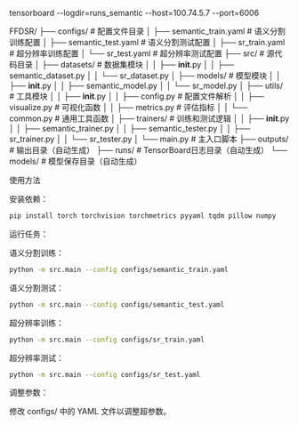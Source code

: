 tensorboard --logdir=runs_semantic --host=100.74.5.7 --port=6006

FFDSR/
├── configs/                  # 配置文件目录
│   ├── semantic_train.yaml   # 语义分割训练配置
│   ├── semantic_test.yaml    # 语义分割测试配置
│   ├── sr_train.yaml         # 超分辨率训练配置
│   └── sr_test.yaml          # 超分辨率测试配置
├── src/                      # 源代码目录
│   ├── datasets/             # 数据集模块
│   │   ├── __init__.py
│   │   ├── semantic_dataset.py
│   │   └── sr_dataset.py
│   ├── models/               # 模型模块
│   │   ├── __init__.py
│   │   ├── semantic_model.py
│   │   └── sr_model.py
│   ├── utils/                # 工具模块
│   │   ├── __init__.py
│   │   ├── config.py       # 配置文件解析
│   │   ├── visualize.py    # 可视化函数
│   │   ├── metrics.py      # 评估指标
│   │   └── common.py       # 通用工具函数
│   ├── trainers/             # 训练和测试逻辑
│   │   ├── __init__.py
│   │   ├── semantic_trainer.py
│   │   ├── semantic_tester.py
│   │   ├── sr_trainer.py
│   │   └── sr_tester.py
│   └── main.py               # 主入口脚本
├── outputs/                  # 输出目录（自动生成）
├── runs/                     # TensorBoard日志目录（自动生成）
└── models/                   # 模型保存目录（自动生成）

使用方法

安装依赖：

```bash
pip install torch torchvision torchmetrics pyyaml tqdm pillow numpy
```

运行任务：

语义分割训练：

```bash
python -m src.main --config configs/semantic_train.yaml
```

语义分割测试：

```bash
python -m src.main --config configs/semantic_test.yaml
```

超分辨率训练：

```bash
python -m src.main --config configs/sr_train.yaml
```

超分辨率测试：

```bash
python -m src.main --config configs/sr_test.yaml
```

调整参数：

修改 configs/ 中的 YAML 文件以调整超参数。
